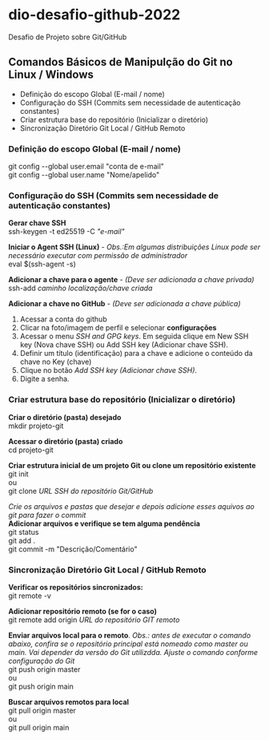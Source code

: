 # dio-desafio-github-2022
Desafio de Projeto sobre Git/GitHub

## Comandos Básicos de Manipulção do Git no Linux / Windows

* Definição do escopo Global (E-mail / nome)
* Configuração do SSH (Commits sem necessidade de autenticação constantes)
* Criar estrutura base do repositório (Inicializar o diretório)
* Sincronização Diretório Git Local / GitHub Remoto


### Definição do escopo Global (E-mail / nome)

git config --global user.email "conta de e-mail"  
git config --global user.name "Nome/apelido"


### Configuração do SSH (Commits sem necessidade de autenticação constantes)

**Gerar chave SSH**  
ssh-keygen -t ed25519 -C *"e-mail"*

**Iniciar o Agent SSH (Linux)** - *Obs.:Em algumas distribuições Linux pode ser necessário executar com permissão de administrador*  
eval $(ssh-agent -s)

**Adicionar a chave para o agente** - *(Deve ser adicionada a chave privada)*  
ssh-add *caminho localização/chave criada*

**Adicionar a chave no GitHub** - *(Deve ser adicionada a chave pública)*
1. Acessar a conta do github 
2. Clicar na foto/imagem de perfil e selecionar **configurações**
3. Acessar o menu *SSH and GPG keys*. Em seguida clique em New SSH key (Nova chave SSH) ou Add SSH key (Adicionar chave SSH).
4. Definir um título (identificação) para a chave e adicione o conteúdo da chave no Key (chave)
5. Clique no botão *Add SSH key (Adicionar chave SSH)*.
6. Digite a senha.


### Criar estrutura base do repositório (Inicializar o diretório)

**Criar o diretório (pasta) desejado**  
mkdir projeto-git

**Acessar o diretório (pasta) criado**  
cd projeto-git

**Criar estrutura inicial de um projeto Git ou clone um repositório existente**  
git init  
ou  
git clone *URL SSH do repositório Git/GitHub*  

*Crie os arquivos e pastas que desejar e depois adicione esses aquivos ao git para fazer o commit*  
**Adicionar arquivos e verifique se tem alguma pendência**  
git status  
git add .  
git commit -m "Descrição/Comentário"


### Sincronização Diretório Git Local / GitHub Remoto

**Verificar os repositórios sincronizados:**  
git remote -v

**Adicionar repositório remoto (se for o caso)**  
git remote add origin *URL do repositório GIT remoto*  

**Enviar arquivos local para o remoto**. *Obs.: antes de executar o comando abaixo, confira se o repositório principal está nomeado como master ou main. Vai depender da versão do Git utilizdda. Ajuste o comando conforme configuração do Git*  
git push origin master  
ou  
git push origin main  

**Buscar arquivos remotos para local**  
git pull origin master  
ou  
git pull origin main

